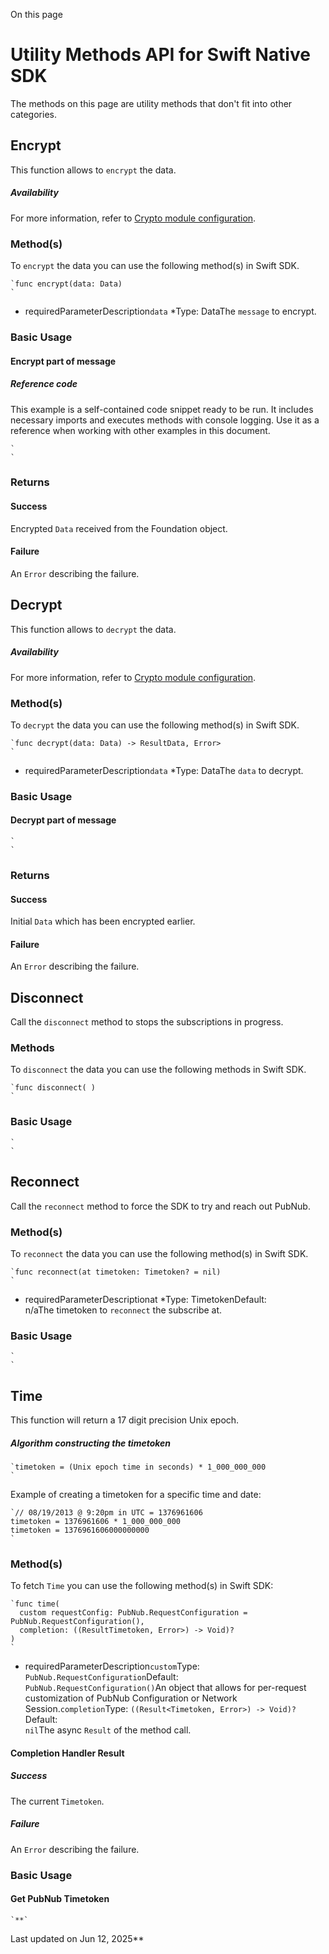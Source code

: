 On this page
# Utility Methods API for Swift Native SDK

The methods on this page are utility methods that don't fit into other categories.

## Encrypt[​](#encrypt)

This function allows to `encrypt` the data.

##### Availability

For more information, refer to [Crypto module configuration](/docs/sdks/swift/api-reference/configuration#cryptomodule).

### Method(s)[​](#methods)

To `encrypt` the data you can use the following method(s) in Swift SDK.

```
`func encrypt(data: Data)  
`
```

*  requiredParameterDescription`data` *Type: DataThe `message` to encrypt.

### Basic Usage[​](#basic-usage)

#### Encrypt part of message[​](#encrypt-part-of-message)

##### Reference code

This example is a self-contained code snippet ready to be run. It includes necessary imports and executes methods with console logging. Use it as a reference when working with other examples in this document.

```
`  
`
```

### Returns[​](#returns)

#### Success[​](#success)

Encrypted `Data` received from the Foundation object.

#### Failure[​](#failure)

An `Error` describing the failure.

## Decrypt[​](#decrypt)

This function allows to `decrypt` the data.

##### Availability

For more information, refer to [Crypto module configuration](/docs/sdks/swift/api-reference/configuration#cryptomodule).

### Method(s)[​](#methods-1)

To `decrypt` the data you can use the following method(s) in Swift SDK.

```
`func decrypt(data: Data) -> ResultData, Error>  
`
```

*  requiredParameterDescription`data` *Type: DataThe `data` to decrypt.

### Basic Usage[​](#basic-usage-1)

#### Decrypt part of message[​](#decrypt-part-of-message)

```
`  
`
```

### Returns[​](#returns-1)

#### Success[​](#success-1)

Initial `Data` which has been encrypted earlier.

#### Failure[​](#failure-1)

An `Error` describing the failure.

## Disconnect[​](#disconnect)

Call the `disconnect` method to stops the subscriptions in progress.

### Methods[​](#methods-2)

To `disconnect` the data you can use the following methods in Swift SDK.

```
`func disconnect( )  
`
```

### Basic Usage[​](#basic-usage-2)

```
`  
`
```

## Reconnect[​](#reconnect)

Call the `reconnect` method to force the SDK to try and reach out PubNub.

### Method(s)[​](#methods-3)

To `reconnect` the data you can use the following method(s) in Swift SDK.

```
`func reconnect(at timetoken: Timetoken? = nil)  
`
```

*  requiredParameterDescriptionat *Type: TimetokenDefault:  
n/aThe timetoken to `reconnect` the subscribe at.

### Basic Usage[​](#basic-usage-3)

```
`  
`
```

## Time[​](#time)

This function will return a 17 digit precision Unix epoch.

##### Algorithm constructing the timetoken

```
`timetoken = (Unix epoch time in seconds) * 1_000_000_000  
`
```

Example of creating a timetoken for a specific time and date:

```
`// 08/19/2013 @ 9:20pm in UTC = 1376961606  
timetoken = 1376961606 * 1_000_000_000  
timetoken = 1376961606000000000  
`
```

### Method(s)[​](#methods-4)

To fetch `Time` you can use the following method(s) in Swift SDK:

```
`func time(  
  custom requestConfig: PubNub.RequestConfiguration = PubNub.RequestConfiguration(),  
  completion: ((ResultTimetoken, Error>) -> Void)?  
)  
`
```

*  requiredParameterDescription`custom`Type: `PubNub.RequestConfiguration`Default:  
`PubNub.RequestConfiguration()`An object that allows for per-request customization of PubNub Configuration or Network Session.`completion`Type: `((Result<Timetoken, Error>) -> Void)?`Default:  
`nil`The async `Result` of the method call.

#### Completion Handler Result[​](#completion-handler-result)

##### Success[​](#success-2)

The current `Timetoken`.

##### Failure[​](#failure-2)

An `Error` describing the failure.

### Basic Usage[​](#basic-usage-4)

#### Get PubNub Timetoken[​](#get-pubnub-timetoken)

```
`**`
```
Last updated on Jun 12, 2025**
